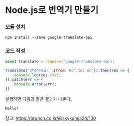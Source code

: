 # Node.js로 번역기 만들기

### 모듈 설치
```
npm install --save google-translate-api
```

### 코드 작성
```javascript
const translate = require('google-translate-api);

translate('안녕하세요!',{from:'ko',to:'en'}).then(res => {
    console.log(res.text);
}).catch(err => {
    console.error(err);
})
```
실행하면 다음과 같은 결과가 나온다.
```
Hello!
```

참고: https://brunch.co.kr/@skykamja24/130